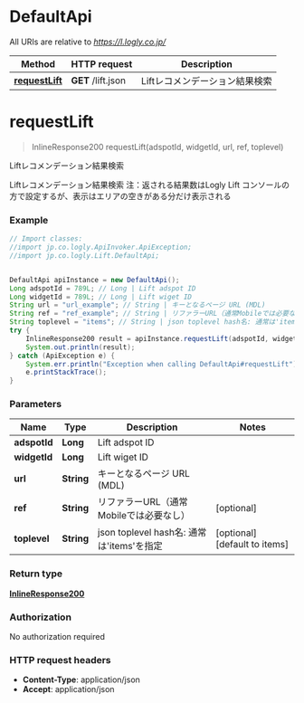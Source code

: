 # DefaultApi

All URIs are relative to *https://l.logly.co.jp/*

Method | HTTP request | Description
------------- | ------------- | -------------
[**requestLift**](DefaultApi.md#requestLift) | **GET** /lift.json | Liftレコメンデーション結果検索


<a name="requestLift"></a>
# **requestLift**
> InlineResponse200 requestLift(adspotId, widgetId, url, ref, toplevel)

Liftレコメンデーション結果検索

Liftレコメンデーション結果検索 注：返される結果数はLogly Lift コンソールの方で設定するが、表示はエリアの空きがある分だけ表示される

### Example
```java
// Import classes:
//import jp.co.logly.ApiInvoker.ApiException;
//import jp.co.logly.Lift.DefaultApi;


DefaultApi apiInstance = new DefaultApi();
Long adspotId = 789L; // Long | Lift adspot ID
Long widgetId = 789L; // Long | Lift wiget ID
String url = "url_example"; // String | キーとなるページ URL (MDL)
String ref = "ref_example"; // String | リファラーURL（通常Mobileでは必要なし）
String toplevel = "items"; // String | json toplevel hash名: 通常は'items'を指定
try {
    InlineResponse200 result = apiInstance.requestLift(adspotId, widgetId, url, ref, toplevel);
    System.out.println(result);
} catch (ApiException e) {
    System.err.println("Exception when calling DefaultApi#requestLift");
    e.printStackTrace();
}
```

### Parameters

Name | Type | Description  | Notes
------------- | ------------- | ------------- | -------------
 **adspotId** | **Long**| Lift adspot ID |
 **widgetId** | **Long**| Lift wiget ID |
 **url** | **String**| キーとなるページ URL (MDL) |
 **ref** | **String**| リファラーURL（通常Mobileでは必要なし） | [optional]
 **toplevel** | **String**| json toplevel hash名: 通常は&#39;items&#39;を指定 | [optional] [default to items]

### Return type

[**InlineResponse200**](InlineResponse200.md)

### Authorization

No authorization required

### HTTP request headers

 - **Content-Type**: application/json
 - **Accept**: application/json

